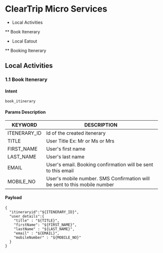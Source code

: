 # ClearTrip Micro Services

* Local Activities

** Book Itenerary
  
* Local Eatout
  
** Booking Itenerary


## Local Activities

### 1.1 Book Itenerary

#### Intent
`book_itinerary`

#### Params Description
| KEYWORD | DESCRIPTION |
| ---|--- |
| ITENERARY_ID | Id of the created itenerary |
| TITLE | User Title Ex: Mr or Ms or Mrs |
| FIRST_NAME | User's first name |
| LAST_NAME | User's last name |
| EMAIL | User's email. Booking confirmation will be sent to this email |
| MOBILE_NO | User's mobile number. SMS Confirmation will be sent to this mobile number |

#### Payload
```
{
  "itineraryid":"${ITENERARY_ID}",
  "user_details":{
    "title" : "${TITLE}",
    "firstName": "${FIRST_NAME}",
    "lastName" : "${LAST_NAME}",
    "email" : "${EMAIL}",
    "mobileNumber" : "${MOBILE_NO}"
  }
}
```
